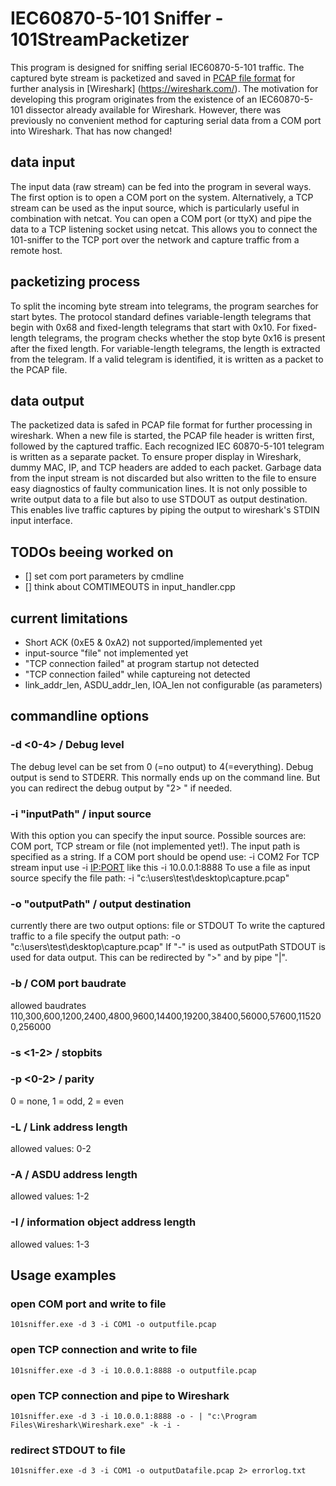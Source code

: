 # IEC60870-5-101 Sniffer - 101StreamPacketizer
This program is designed for sniffing serial IEC60870-5-101 traffic. The captured byte stream is packetized and saved in [PCAP file format](https://wiki.wireshark.org/Development/LibpcapFileFormat) for further analysis in [Wireshark] (https://wireshark.com/). The motivation for developing this program originates from the existence of an IEC60870-5-101 dissector already available for Wireshark. However, there was previously no convenient method for capturing serial data from a COM port into Wireshark. That has now changed!

## data input
The input data (raw stream) can be fed into the program in several ways. The first option is to open a COM port on the system. Alternatively, a TCP stream can be used as the input source, which is particularly useful in combination with netcat. You can open a COM port (or ttyX) and pipe the data to a TCP listening socket using netcat. This allows you to connect the 101-sniffer to the TCP port over the network and capture traffic from a remote host.

## packetizing process
To split the incoming byte stream into telegrams, the program searches for start bytes. The protocol standard defines variable-length telegrams that begin with 0x68 and fixed-length telegrams that start with 0x10. For fixed-length telegrams, the program checks whether the stop byte 0x16 is present after the fixed length. For variable-length telegrams, the length is extracted from the telegram. If a valid telegram is identified, it is written as a packet to the PCAP file.

## data output
The packetized data is safed in PCAP file format for further processing in wireshark. When a new file is started, the PCAP file header is written first, followed by the captured traffic. Each recognized IEC 60870-5-101 telegram is written as a separate packet. To ensure proper display in Wireshark, dummy MAC, IP, and TCP headers are added to each packet.
Garbage data from the input stream is not discarded but also written to the file to ensure easy diagnostics of faulty communication lines.
It is not only possible to write output data to a file but also to use STDOUT as output destination. This enables live traffic captures by piping the output to wireshark's STDIN input interface.

## TODOs beeing worked on
 - [] set com port parameters by cmdline
 - [] think about COMTIMEOUTS in input_handler.cpp 

## current limitations
 - Short ACK (0xE5 & 0xA2) not supported/implemented yet
 - input-source "file" not implemented yet
 - "TCP connection failed" at program startup not detected
 - "TCP connection failed" while captureing not detected
 - link_addr_len, ASDU_addr_len, IOA_len not configurable (as parameters) 
 
## commandline options
### -d <0-4> / Debug level
The debug level can be set from 0 (=no output) to 4(=everything).
Debug output is send to STDERR. This normally ends up on the command line. But you can redirect the debug output by "2> <file>" if needed.

### -i "inputPath" / input source
With this option you can specify the input source. Possible sources are: COM port, TCP stream or file (not implemented yet!).
The input path is specified as a string. If a COM port should be opend use: -i COM2
For TCP stream input use -i <IP:PORT> like this -i 10.0.0.1:8888
To use a file as input source specify the file path: -i "c:\users\test\desktop\capture.pcap"

### -o "outputPath" / output destination
currently there are two output options: file or STDOUT
To write the captured traffic to a file specify the output path: -o "c:\users\test\desktop\capture.pcap"
If "-" is used as outputPath STDOUT is used for data output. This can be redirected by ">" and by pipe "|". 

### -b <baudrate> / COM port baudrate
allowed baudrates 110,300,600,1200,2400,4800,9600,14400,19200,38400,56000,57600,115200,256000

### -s <1-2> / stopbits

### -p <0-2> / parity
0 = none, 1 = odd, 2 = even

### -L / Link address length
allowed values: 0-2
### -A / ASDU address length
allowed values: 1-2
### -I / information object address length
allowed values: 1-3

## Usage examples
### open COM port and write to file
```
101sniffer.exe -d 3 -i COM1 -o outputfile.pcap
```

### open TCP connection and write to file
```
101sniffer.exe -d 3 -i 10.0.0.1:8888 -o outputfile.pcap
```
### open TCP connection and pipe to Wireshark
```
101sniffer.exe -d 3 -i 10.0.0.1:8888 -o - | "c:\Program Files\Wireshark\Wireshark.exe" -k -i -
```
### redirect STDOUT to file
```
101sniffer.exe -d 3 -i COM1 -o outputDatafile.pcap 2> errorlog.txt
```